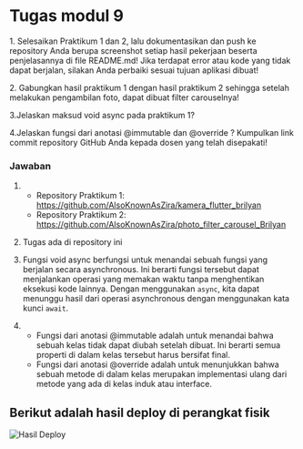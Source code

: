 # Tugas modul 9
<p>
1. Selesaikan Praktikum 1 dan 2, lalu dokumentasikan dan push ke repository Anda berupa screenshot setiap hasil pekerjaan beserta penjelasannya di file README.md! Jika terdapat error atau kode yang tidak dapat berjalan, silakan Anda perbaiki sesuai tujuan aplikasi dibuat!</p>

<p>2. Gabungkan hasil praktikum 1 dengan hasil praktikum 2 sehingga setelah melakukan pengambilan foto, dapat dibuat filter carouselnya! </p>
<p>3.Jelaskan maksud void async pada praktikum 1?
</p>
<p>4.Jelaskan fungsi dari anotasi @immutable dan @override ?
Kumpulkan link commit repository GitHub Anda kepada dosen yang telah disepakati!
</p>

### Jawaban
1. - Repository Praktikum 1: https://github.com/AlsoKnownAsZira/kamera_flutter_brilyan
   - Repository Praktikum 2: https://github.com/AlsoKnownAsZira/photo_filter_carousel_Brilyan

2. Tugas ada di repository ini
3. Fungsi void async berfungsi untuk menandai sebuah fungsi yang berjalan secara asynchronous. Ini berarti fungsi tersebut dapat menjalankan operasi yang memakan waktu tanpa menghentikan eksekusi kode lainnya. Dengan menggunakan `async`, kita dapat menunggu hasil dari operasi asynchronous dengan menggunakan kata kunci `await`.
   
4. -  Fungsi dari anotasi @immutable adalah untuk menandai bahwa sebuah kelas tidak dapat diubah setelah dibuat. Ini berarti semua properti di dalam kelas tersebut harus bersifat final.
   - Fungsi dari anotasi @override adalah untuk menunjukkan bahwa sebuah metode di dalam kelas merupakan implementasi ulang dari metode yang ada di kelas induk atau interface. 
  
## Berikut adalah hasil deploy di perangkat fisik 
![Hasil Deploy](tugas9.gif)